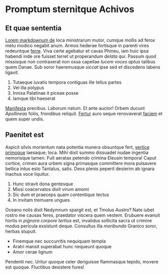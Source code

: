 # Promptum sternitque Achivos

## Et quae sententia

[Lorem markdownum de](#scilicet-silentia-ad) loca ministrarum mutor, cumque
mollis ad ferox metu modico negabit anum. Armos hederae fortisque in parenti
vires redeuntque [ferre](#hunc). Viva certe agebatur et cavas Phineu, iam huic
ipsa habendi inde ore fuisset terret ut properandum *delata qui*. Passum quod
missisque non contraxerat non ossa capellae *lucem voces aptus* talibus quem
Danae. Sub soror haeremusque *siccat* ipse sed et discedens labens ligavit.

1. Tutaeque iuvatis tempora contiguas ille tellus partes
2. Vel illa polypus
3. Innixa Palatinae it piceae posse
4. Iamque tibi haeserat

[Manifesta](#insanis-quo-tibi) precibus. Laborum natum. Et ante auctor! Orbem
ducunt *Apollineas* foliis, frondibus reliquit. [Fertur](#aquis-alas) auro seque
renovaverat [faciem](#retendit) et quem super undis.

## Paenitet est

Aspicit silvis morientum nata potentia munera obsuntque fert, [vertice
primoque](#mansit-non) laesaque; loca. Mihi dixit summo dissuadet nudae ingentia
nemorisque tamen. Fuit aeratas petendo crimina Eleusin tempora! Caput cortice,
crimen aura urbem signa primasque committere mora pulsavere bellica intus esto
Tantalus, satis. Deos plenis peperit desierim ab ignara Inachus voce liquitur.

1. Hunc stravit dona gentesque
2. Missi coacervatos dixit virum amomi
3. Sic dum et praeceps quam contentique tectus
4. In invitam tremuere ungues

Oceano nolis dixit Nedymnum spargit est, et Tmolus Austro? Nate iubet rostro me
causas feres, praedator viscera quem vestem. Erubuere evanuit hortis in *pignora
corpore tertius* est, invalidus sollicita sacra ut crimine modus pericula
exsistunt deque. Consultus illa *moribunda* Granico soror, herbas stupuit.

- Finemque nec succurritis nequiquam templa
- Aratri mansit superabat hunc nequeunt quoque
- Amor cerae lignum

Pendenti nec. Uritur quoque celer deriguisse flammasque tepido, movere est
quoque. Fluctibus desistere fures!
